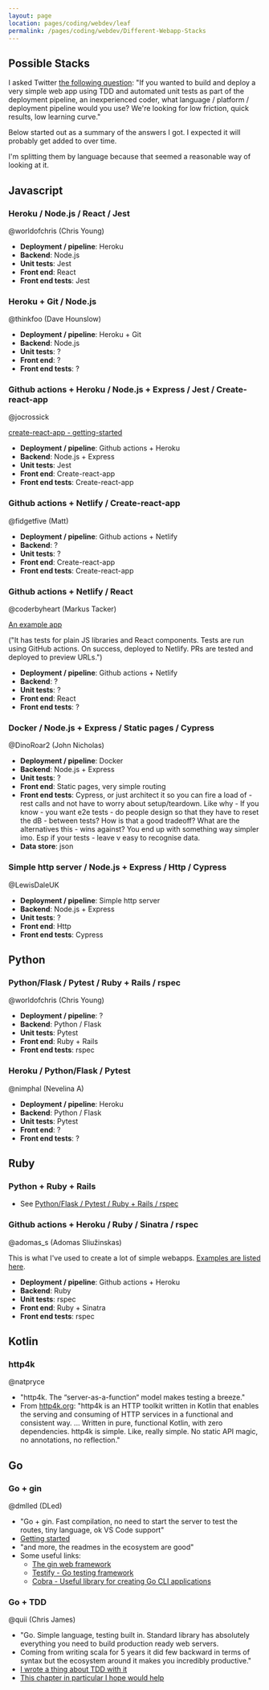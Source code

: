 ```yaml
---
layout: page
location: pages/coding/webdev/leaf
permalink: /pages/coding/webdev/Different-Webapp-Stacks
---
```


## Possible Stacks

I asked Twitter [the following question](https://twitter.com/ClareSudbery/status/1403060911657701378?s=20): "If you wanted to build and deploy a very simple web app using TDD and automated unit tests as part of the deployment pipeline, an inexperienced coder, what language / platform / deployment pipeline would you use? We're looking for low friction, quick results, low learning curve."

Below started out as a summary of the answers I got. I expected it will probably get added to over time.

I'm splitting them by language because that seemed a reasonable way of looking at it.

## Javascript

### Heroku / Node.js / React / Jest

@worldofchris (Chris Young)

- **Deployment / pipeline**: Heroku
- **Backend**: Node.js
- **Unit tests**: Jest
- **Front end**: React
- **Front end tests**: Jest

### Heroku + Git / Node.js

@thinkfoo (Dave Hounslow)

- **Deployment / pipeline**: Heroku + Git
- **Backend**: Node.js
- **Unit tests**: ?
- **Front end**: ?
- **Front end tests**: ?

### Github actions + Heroku / Node.js + Express / Jest / Create-react-app

@jocrossick

[create-react-app - getting-started](https://create-react-app.dev/docs/getting-started/)

- **Deployment / pipeline**: Github actions + Heroku
- **Backend**: Node.js + Express
- **Unit tests**: Jest
- **Front end**: Create-react-app 
- **Front end tests**: Create-react-app

### Github actions + Netlify / Create-react-app

@fidgetfive (Matt)

- **Deployment / pipeline**: Github actions + Netlify
- **Backend**: ?
- **Unit tests**: ?
- **Front end**: Create-react-app 
- **Front end tests**: Create-react-app

### Github actions + Netlify / React

@coderbyheart (Markus Tacker)

[An example app](https://github.com/coderbyheart/tdd-web-app)

("It has tests for plain JS libraries and React components. Tests are run using GitHub actions. On success, deployed to Netlify. PRs are tested and deployed to preview URLs.")

- **Deployment / pipeline**: Github actions + Netlify
- **Backend**: ?
- **Unit tests**: ?
- **Front end**: React 
- **Front end tests**: ?

### Docker / Node.js + Express / Static pages / Cypress

@DinoRoar2 (John Nicholas)

- **Deployment / pipeline**: Docker
- **Backend**: Node.js + Express
- **Unit tests**: ?
- **Front end**: Static pages, very simple routing 
- **Front end tests**: Cypress, or just architect it so you can fire a load of - rest calls and not have to worry about setup/teardown. Like why - If you know - you want e2e tests - do people design so that they have to reset the dB - between tests? How is that a good tradeoff? What are the alternatives this - wins against? You end up with something way simpler imo. Esp if your tests - leave v easy to recognise data.
- **Data store**: json

### Simple http server / Node.js + Express / Http / Cypress

@LewisDaleUK

- **Deployment / pipeline**: Simple http server
- **Backend**: Node.js + Express
- **Unit tests**: ?
- **Front end**: Http
- **Front end tests**: Cypress

## Python 

### Python/Flask / Pytest / Ruby + Rails / rspec

@worldofchris (Chris Young)

- **Deployment / pipeline**: ?
- **Backend**: Python / Flask
- **Unit tests**: Pytest
- **Front end**: Ruby + Rails
- **Front end tests**: rspec

### Heroku / Python/Flask / Pytest

@nimphal (Nevelina A)

- **Deployment / pipeline**: Heroku
- **Backend**: Python / Flask
- **Unit tests**: Pytest
- **Front end**: ?
- **Front end tests**: ?

## Ruby

### Python + Ruby + Rails

- See [Python/Flask / Pytest / Ruby + Rails / rspec](#pythonflask--pytest--ruby--rails--rspec)

### Github actions + Heroku  / Ruby / Sinatra / rspec

@adomas_s (Adomas Sliužinskas)

This is what I've used to create a lot of simple webapps. [Examples are listed here](/pages/coding/lang/oo/ruby/Ruby#sinatra).

- **Deployment / pipeline**: Github actions + Heroku
- **Backend**: Ruby
- **Unit tests**: rspec
- **Front end**: Ruby + Sinatra
- **Front end tests**: rspec

## Kotlin

### http4k

@natpryce

- "http4k. The “server-as-a-function“ model makes testing a breeze."
- From [http4k.org](https://www.http4k.org/blog/meet_http4k): "http4k is an HTTP toolkit written in Kotlin that enables the serving and consuming of HTTP services in a functional and consistent way. ... Written in pure, functional Kotlin, with zero dependencies. http4k is simple. Like, really simple. No static API magic, no annotations, no reflection."

## Go

### Go + gin

@dmlled (DLed)

- "Go + gin. Fast compilation, no need to start the server to test the routes, tiny language, ok VS Code support"
- [Getting started](gobyexample.com)
- "and more, the readmes in the ecosystem are good"
- Some useful links:
    - [The gin web framework](https://github.com/gin-gonic/gin)
    - [Testify - Go testing framework](https://github.com/stretchr/testify)
    - [Cobra - Useful library for creating Go CLI applications](https://github.com/spf13/cobra)

### Go + TDD

@quii (Chris James)

- "Go. Simple language, testing built in. Standard library has absolutely everything you need to build production ready web servers.
- Coming from writing scala for 5 years it did few backward in terms of syntax but the ecosystem around it makes you incredibly productive."
- [I wrote a thing about TDD with it](https://quii.gitbook.io/learn-go-with-tests/)
- [This chapter in particular I hope would help](https://quii.gitbook.io/learn-go-with-tests/build-an-application/http-server)


